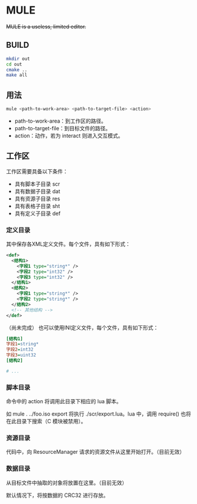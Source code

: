 # MULE

~~MULE is a useless, limited editor.~~

## BUILD
```bash
mkdir out
cd out
cmake ..
make all
```

## 用法
```bash
mule <path-to-work-area> <path-to-target-file> <action>
```

* path-to-work-area：到工作区的路径。
* path-to-target-file：到目标文件的路径。
* action：动作，若为 interact 则进入交互模式。

## 工作区
工作区需要具备以下条件：
* 具有脚本子目录 scr
* 具有数据子目录 dat
* 具有资源子目录 res
* 具有表格子目录 sht
* 具有定义子目录 def

### 定义目录
其中保存各XML定义文件。每个文件，具有如下形式：
```xml
<def>
  <结构1>
    <字段1 type="string*" />
    <字段2 type="int32" />
    <字段3 type="int32" />
  </结构1>
  <结构2>
    <字段1 type="string*" />
    <字段2 type="string*" />
  </结构2>
  <!-- 其他结构 -->
</def>
```

（尚未完成）
也可以使用INI定义文件，每个文件，具有如下形式：
```ini
[结构1]
字段1=string*
字段2=int32
字段3=uint32
[结构2]

# ...
```
### 脚本目录
命令中的 action 将调用此目录下相应的 lua 脚本。

如 mule . ../foo.iso export 将执行 ./scr/export.lua。lua 中，调用 require() 也将在此目录下搜索（C 模块被禁用）。

### 资源目录
代码中，向 ResourceManager 请求的资源文件从这里开始打开。（目前无效）

### 数据目录
从目标文件中抽取的对象将放置在这里。（目前无效）

默认情况下，将按数据的 CRC32 进行存放。
